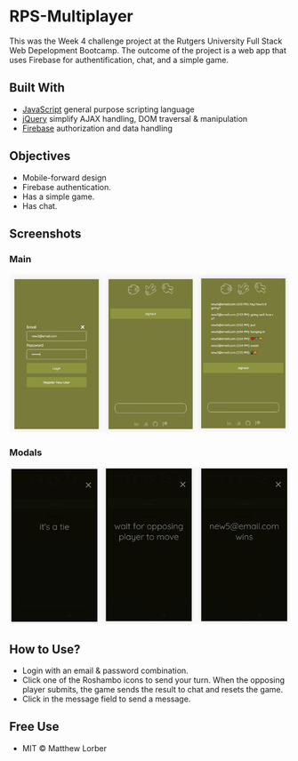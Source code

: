 # RPS-Multiplayer
 
This was the Week 4 challenge project at the Rutgers University Full Stack Web Depelopment Bootcamp. The outcome of the project is a web app that uses Firebase for authentification, chat, and a simple game.

## **Built With**

* [JavaScript](https://www.javascript.com/) general purpose scripting language
* [jQuery](https://jquery.com) simplify AJAX handling, DOM traversal & manipulation
* [Firebase](https://firebase.google.com/) authorization and data handling


## **Objectives**

* Mobile-forward design
* Firebase authentication.
* Has a simple game.
* Has chat.


## **Screenshots**

### Main
<img src="./assets/images/main_screen.png" width="800"/>

### Modals
<img src="./assets/images/modal_screens.png" width="800"/>

## **How to Use?**

* Login with an email & password combination.
* Click one of the Roshambo icons to send your turn. When the opposing player submits, the game sends the result to chat and resets the game.
* Click in the message field to send a message.

## **Free Use**

* MIT © Matthew Lorber